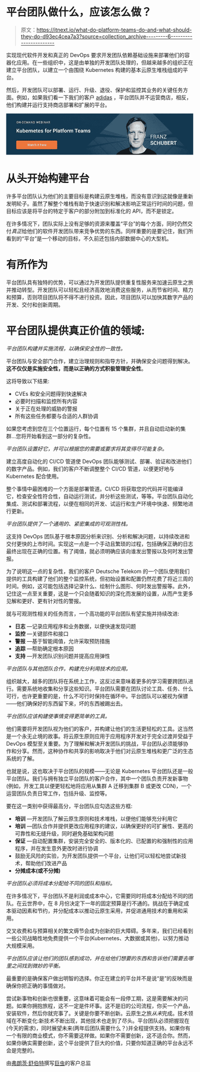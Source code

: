 # 平台团队做什么，应该怎么做？

> 原文：<https://itnext.io/what-do-platform-teams-do-and-what-should-they-do-d93ec4cea7a3?source=collection_archive---------6----------------------->

实现现代软件开发和真正的 DevOps 要求开发团队依赖基础设施来部署他们的容器化应用。在一些组织中，这是由单独的开发团队处理的，但越来越多的组织正在建立平台团队，以建立一个由围绕 Kubernetes 构建的基本云原生堆栈组成的平台。

然后，开发团队可以部署、运行、升级、退役、保护和监控其业务的关键任务方面。例如，如果我们看一下我们的客户 [adidas](https://www.giantswarm.io/customers/adidas) ，平台团队并不运营商店，相反，他们构建并运行支持商店部署和扩展的平台。

[![](img/d2e5c6d097738e711cb4ef60123da594.png)](https://swarm.ly/36JYbjj)

# 从头开始构建平台

许多平台团队认为他们的主要目标是构建云原生堆栈，而没有意识到这就像是重新发明轮子。虽然了解整个堆栈有助于快速识别和解决影响正常运行时间的问题，但目标应该是将平台的特定于客户的部分附加到标准化的 API，而不是锁定。

在许多情况下，团队实际上没有足够的资源来覆盖“平台”的每个方面，同时仍然交付*真正*给他们的软件开发团队带来竞争优势的东西。同样重要的是要记住，我们所看到的“平台”是一个移动的目标，不久前还包括内部数据中心的大型机。

# 有所作为

平台团队具有独特的优势，可以通过为开发团队提供重复性服务来加速云原生之旅并推动转型。开发团队可以轻松且经济高效地消费这些服务，从而节省时间、精力和预算，否则项目团队将不得不进行投资。因此，项目团队可以加快其数字产品的开发、交付和创新周期。

# 平台团队提供真正价值的领域:

*平台团队构建并实施流程，以确保安全性的一致性。*

平台团队与安全部门合作，建立治理规则和指导方针，并确保安全问题得到解决。**这不仅仅是实施安全性，而是以正确的方式积极管理安全性**。

这将导致以下结果:

*   CVEs 和安全问题得到快速解决
*   必要时扫描和监控所有内容
*   关于正在处理的威胁的警报
*   所有这些任务都要与合适的人群协调

如果您考虑到您在三个位置运行，每个位置有 15 个集群，并且自动启动新的集群…您将开始看到这一部分的复杂性。

*平台团队设置好它，并可以根据您的需要或要求将其变得尽可能复杂。*

建立高度自动化的 CI/CD 管道使 DevOps 团队能够测试、部署、验证和改进他们的数字产品。例如，我们的客户不断调整整个 CI/CD 管道，以便更好地与 Kubernetes 配合使用。

整个事情中最困难的一个方面是部署管道。CI/CD 将获取您的代码并可能编译它，检查安全性符合性，自动运行测试，并分析这些测试，等等。平台团队自动化集成、测试和部署流程，以便在相同的开发、试运行和生产环境中快速、频繁地进行更新。

*平台团队提供了一个通用的、紧密集成的可观测性栈。*

这支持 DevOps 团队基于根本原因分析来识别、分析和解决问题，以持续改进和交付更快的上市时间。实现这一点是一个手动且繁琐的过程，包括确保正确的日志最终出现在正确的位置。有了阈值，就必须明确应该向谁发出警报以及何时发出警报。

为了说明这一点的复杂性，我们的客户 Deutsche Telekom 的一个团队使用我们提供的工具构建了他们的整个监控系统，但初始设置和配置仍然花费了将近三周的时间。例如，这可能包括选择记录什么、绘制什么图形、何时发出警报等。此外，记住这一点至关重要，这是一个只会随着知识的深化而发展的设置，从而产生更多见解和更好、更有针对性的警报。

就与可观测性相关的任务而言，一个高功能的平台团队有望实施并持续改进:

*   **日志** —记录应用程序和业务数据，以便快速发现问题
*   **监控** —关键部件和接口
*   **警报** —基于智能阈值，允许采取预防措施
*   **追踪** —帮助确定根本原因
*   **支持** —开发团队识别问题并提高应用弹性

*平台团队与其他团队合作，构建充分利用技术的应用。*

组织越大，越多的团队将在系统上工作，这反过来意味着更多的学习需要跨团队进行。需要系统地收集和分享这些知识。平台团队需要在团队讨论工具、任务、什么可行，也许更重要的是，什么不可行时保持在循环中。平台团队可以被视为保镖——他们确保好的东西留下来，坏的东西被踢出去。

*平台团队应该构建使事情变得更简单的工具。*

他们需要将开发团队视为他们的客户，并构建让他们的生活更轻松的工具。这当然是一个永无止境的故事。将云原生原则应用于应用程序开发对于完全过渡并受益于 DevOps 模型至关重要。为了理解和解决开发团队的挑战，平台团队必须能够协作和分享。然而，这种协作和共享的影响取决于他们对云原生堆栈和更广泛的生态系统的了解。

也就是说，这也取决于平台团队的规模——无论是 Kubernetes 平台团队还是一般平台团队。我们与拥有独立平台团队的客户合作，其中一个团队负责开发新事物(例如，开发工具以便更轻松地将应用从集群 A 迁移到集群 B 或更改 CDN)，一个运营团队负责日常工作，包括升级、监控等。

要在这一类别中获得最高分，平台团队应勾选这些方框:

*   **培训** —开发团队了解云原生原则和技术堆栈，以便他们能够充分利用它
*   **培训** —团队合作并提供更改应用程序的建议，以确保更好的可扩展性、更高的可靠性和无缝升级，同时避免基础架构问题
*   **保证** —自动配置集群，安装完全安全的、版本化的、已配置的和强制性的应用程序，并在发生意外更改时进行协调
*   鼓励无风险的实验，为开发团队提供一个平台，让他们可以轻松地尝试新技术，帮助他们改进产品
*   **分摊成本(或不分摊)**

*平台团队必须将成本分配给不同的团队和指标。*

在许多情况下，平台团队不是利润或成本中心，它需要同时将成本分配给不同的团队。在云世界中，在 8 月份决定下一年的固定预算是行不通的。挑战在于确定成本驱动因素和节约，并分配成本以推动云原生采用，并促进通用技术的重用和采用。

交叉收费和与预算相关的繁文缛节会成为创新的巨大障碍。多年来，我们已经看到一些公司战略性地免费提供一个平台(Kubernetes、大数据或其他)，以努力推动大规模采用。

*平台团队应该让他们的团队感到成功，并在给他们想要的东西和告诉他们需要去哪里之间找到微妙的平衡。*

最重要的是确保客户做出明智的选择。你正在建立的平台并不是说“是”的反映而是确保你把正确的事情做对。

尝试新事物和创新也很重要，这意味着可能会有一段停工期，这是需要解决的问题。如果你拥抱旅程，这不一定是件坏事。这不是旧的公司流程，你买一个产品，安装软件，然后你就完事了。关键是你要不断创新。云原生之旅*从未*完成。技术领域在不断变化:新技术不断出现，其他技术也走到了尽头。平台团队必须把握现在(今天的需求)，同时展望未来(两年后团队需要什么？)并全程提供支持。如果你有一个有限的商业模式，你不需要这样做。如果你不需要创新，这不适合你。然而，如果你确实需要创新，这个平台提供了巨大的价值，只要你知道正确的平台永远不会是完整的。

由[弗朗茨·舒伯特](https://twitter.com/foschubert)撰写[巨虫](https://www.giantswarm.io/)的客户总监